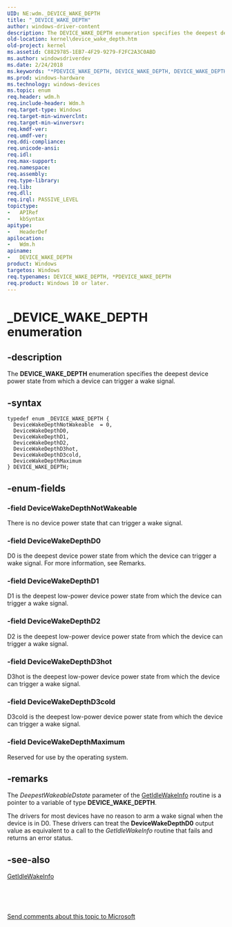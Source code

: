 ```yaml
---
UID: NE:wdm._DEVICE_WAKE_DEPTH
title: "_DEVICE_WAKE_DEPTH"
author: windows-driver-content
description: The DEVICE_WAKE_DEPTH enumeration specifies the deepest device power state from which a device can trigger a wake signal.
old-location: kernel\device_wake_depth.htm
old-project: kernel
ms.assetid: C8829785-1EB7-4F29-9279-F2FC2A3C0ABD
ms.author: windowsdriverdev
ms.date: 2/24/2018
ms.keywords: "*PDEVICE_WAKE_DEPTH, DEVICE_WAKE_DEPTH, DEVICE_WAKE_DEPTH enumeration [Kernel-Mode Driver Architecture], DeviceWakeDepthD0, DeviceWakeDepthD1, DeviceWakeDepthD2, DeviceWakeDepthD3cold, DeviceWakeDepthD3hot, DeviceWakeDepthMaximum, DeviceWakeDepthNotWakeable, _DEVICE_WAKE_DEPTH, kernel.device_wake_depth, wdm/DEVICE_WAKE_DEPTH, wdm/DeviceWakeDepthD0, wdm/DeviceWakeDepthD1, wdm/DeviceWakeDepthD2, wdm/DeviceWakeDepthD3cold, wdm/DeviceWakeDepthD3hot, wdm/DeviceWakeDepthMaximum, wdm/DeviceWakeDepthNotWakeable"
ms.prod: windows-hardware
ms.technology: windows-devices
ms.topic: enum
req.header: wdm.h
req.include-header: Wdm.h
req.target-type: Windows
req.target-min-winverclnt: 
req.target-min-winversvr: 
req.kmdf-ver: 
req.umdf-ver: 
req.ddi-compliance: 
req.unicode-ansi: 
req.idl: 
req.max-support: 
req.namespace: 
req.assembly: 
req.type-library: 
req.lib: 
req.dll: 
req.irql: PASSIVE_LEVEL
topictype:
-	APIRef
-	kbSyntax
apitype:
-	HeaderDef
apilocation:
-	Wdm.h
apiname:
-	DEVICE_WAKE_DEPTH
product: Windows
targetos: Windows
req.typenames: DEVICE_WAKE_DEPTH, *PDEVICE_WAKE_DEPTH
req.product: Windows 10 or later.
---
```


# _DEVICE_WAKE_DEPTH enumeration


## -description


The <b>DEVICE_WAKE_DEPTH</b> enumeration specifies the deepest device power state from which a device can trigger a wake signal.


## -syntax


````
typedef enum _DEVICE_WAKE_DEPTH { 
  DeviceWakeDepthNotWakeable  = 0,
  DeviceWakeDepthD0,
  DeviceWakeDepthD1,
  DeviceWakeDepthD2,
  DeviceWakeDepthD3hot,
  DeviceWakeDepthD3cold,
  DeviceWakeDepthMaximum
} DEVICE_WAKE_DEPTH;
````


## -enum-fields




### -field DeviceWakeDepthNotWakeable

There is no device power state that can trigger a wake signal.


### -field DeviceWakeDepthD0

D0 is the deepest device power state from which the device can trigger a wake signal. For more information, see Remarks.


### -field DeviceWakeDepthD1

D1 is the deepest low-power device power state from which the device can trigger a wake signal.


### -field DeviceWakeDepthD2

D2 is the deepest low-power device power state from which the device can trigger a wake signal.


### -field DeviceWakeDepthD3hot

D3hot is the deepest low-power device power state from which the device can trigger a wake signal.


### -field DeviceWakeDepthD3cold

D3cold is the deepest low-power device power state from which the device can trigger a wake signal.


### -field DeviceWakeDepthMaximum

Reserved for use by the operating system.


## -remarks



The <i>DeepestWakeableDstate</i> parameter of the <a href="..\wdm\nc-wdm-get_idle_wake_info.md">GetIdleWakeInfo</a> routine is a pointer to a variable of type <b>DEVICE_WAKE_DEPTH</b>.

The drivers for most devices have no reason to arm a wake signal when the device is in D0. These drivers can treat the <b>DeviceWakeDepthD0</b> output value as equivalent to a call to the <i>GetIdleWakeInfo</i> routine that fails and returns an error status.




## -see-also

<a href="..\wdm\nc-wdm-get_idle_wake_info.md">GetIdleWakeInfo</a>



 

 

<a href="mailto:wsddocfb@microsoft.com?subject=Documentation%20feedback [kernel\kernel]:%20DEVICE_WAKE_DEPTH enumeration%20 RELEASE:%20(2/24/2018)&amp;body=%0A%0APRIVACY STATEMENT%0A%0AWe use your feedback to improve the documentation. We don't use your email address for any other purpose, and we'll remove your email address from our system after the issue that you're reporting is fixed. While we're working to fix this issue, we might send you an email message to ask for more info. Later, we might also send you an email message to let you know that we've addressed your feedback.%0A%0AFor more info about Microsoft's privacy policy, see http://privacy.microsoft.com/en-us/default.aspx." title="Send comments about this topic to Microsoft">Send comments about this topic to Microsoft</a>

